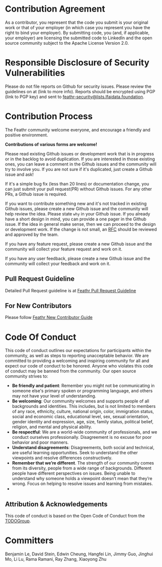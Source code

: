 # Contribution Agreement

As a contributor, you represent that the code you submit is your original work or that of your employer (in which case you represent you have the right to bind your employer). By submitting code, you (and, if applicable, your employer) are licensing the submitted code to LinkedIn and the open source community subject to the Apache License Version 2.0.

# Responsible Disclosure of Security Vulnerabilities

Please do not file reports on Github for security issues. Please review the guidelines on at (link to more info). Reports should be encrypted using PGP (link to PGP key) and sent to feathr-security@lists.lfaidata.foundation.

# Contribution Process

The Feathr community welcome everyone, and encourage a friendly and positive environment.

**Contributions of various forms are welcome!**

Please read existing Github issues or development work that is in progress or in the backlog to avoid duplication. If you are interested in those existing ones, you can leave a comment in the Github issues and the community will try to involve you. If you are not sure if it's duplicated, just create a Github issue and ask!

If it's a simple bug fix (less than 20 lines) or documentation change, you can just submit your pull request(PR) without Github issues. For any other PRs, a Github issue is required.

If you want to contribute something new and it's not tracked in existing Github issues, please create a new Github issue and the community will help review the idea. Please state `why` in your Github issue. If you already have a short design in mind, you can provide a one pager in the Github issue. If the idea in general make sense, then we can proceed to the design or development work. If the change is not small, an [RFC](https://en.wikipedia.org/wiki/Request_for_Comments) should be reviewed and approved by the team.

If you have any feature request, please create a new Github issue and the community will collect your feature request and work on it.

If you have any user feedback, please create a new Github issue and the community will collect your feedback and work on it.

## Pull Request Guideline

Detailed Pull Request guideline is at [Feathr Pull Request Guideline](./docs/dev_guide/pull_request_guideline.md)

## For New Contributors

Please follow [Feathr New Contributor Guide](./docs/dev_guide/new_contributor_guide.md)

# Code Of Conduct

This code of conduct outlines our expectations for participants within the community, as well as steps to reporting unacceptable behavior. We are committed to providing a welcoming and inspiring community for all and expect our code of conduct to be honored. Anyone who violates this code of conduct may be banned from the community.
Our open source community strives to:

- **Be friendly and patient**: Remember you might not be communicating in someone else's primary spoken or programming language, and others may not have your level of understanding.
- **Be welcoming**: Our community welcomes and supports people of all backgrounds and identities. This includes, but is not limited to members of any race, ethnicity, culture, national origin, color, immigration status, social and economic class, educational level, sex, sexual orientation, gender identity and expression, age, size, family status, political belief, religion, and mental and physical ability.
- **Be respectful**: We are a world-wide community of professionals, and we conduct ourselves professionally. Disagreement is no excuse for poor behavior and poor manners.
- **Understand disagreements**: Disagreements, both social and technical, are useful learning opportunities. Seek to understand the other viewpoints and resolve differences constructively.
- **Remember that we’re different**. The strength of our community comes from its diversity, people from a wide range of backgrounds. Different people have different perspectives on issues. Being unable to understand why someone holds a viewpoint doesn’t mean that they’re wrong. Focus on helping to resolve issues and learning from mistakes.
- 

## Attribution & Acknowledgements

This code of conduct is based on the Open Code of Conduct from the [TODOGroup](https://todogroup.org/blog/open-code-of-conduct/).

# Committers
Benjamin Le, David Stein, Edwin Cheung, Hangfei Lin, Jimmy Guo, Jinghui Mo, Li Lu, Rama Ramani, Ray Zhang, Xiaoyong Zhu
